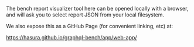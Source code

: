 The bench report visualizer tool here can be opened locally with a browser, and
will ask you to select report JSON from your local filesystem.

We also expose this as a GitHub Page (for convenient linking, etc) at:

https://hasura.github.io/graphql-bench/app/web-app/
